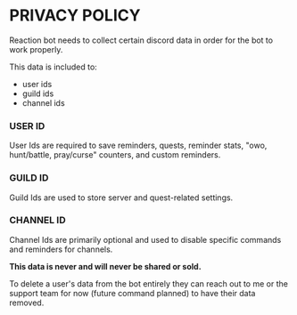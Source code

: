 # PRIVACY POLICY

Reaction bot needs to collect certain discord data in order for the bot to work properly.

This data is included to:
- user ids
- guild ids
- channel ids

### USER ID
User Ids are required to save reminders, quests, reminder stats, "owo, hunt/battle, pray/curse" counters, and custom reminders.
### GUILD ID
Guild Ids are used to store server and quest-related settings.
### CHANNEL ID
Channel Ids are primarily optional and used to disable specific commands and reminders for channels.

**This data is never and will never be shared or sold.**

To delete a user's data from the bot entirely they can reach out to me or the support team for now (future command planned) to have their data removed.
